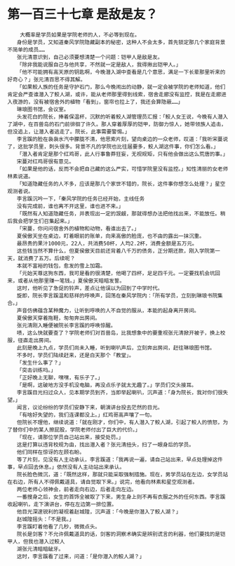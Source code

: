 # 第一百三十七章 是敌是友？
        大概率是学员如果是学院老师的人，不必等到现在。
       身份是学员，又知道秦风学院隐藏副本的秘密，这种人不会太多，首先锁定那几个家庭背景不简单的成员……
       张元清意识到，自己必须要想清楚一个问题：铠甲人是敌是友。
       「除非我能说服自己与他共享，不然就一定是敌人，我得揪出铠甲人。」
       「他不可能拥有高天原的钥匙啊，今晚潜入湖中查看是几个意思，满足一下长辈那里听来的好奇心？」张元清百思不得其解。
       「如果鲛人族的任务是守护石门，那么今晚闹出的动静，就一定会被学院的老师知道，他们肯定会严查谁潜入了鲛人湖，或许，能从老师那里得到线索，宿舍走廊没有监控，我是在走廊进入夜游的，没有被宿舍外的植物「看到」，窗帘也拉上了，我还会算隐蔽……」
       琳琅图书馆，会议室。
       头发花白的院长，捧着保温杯，沉默的听着鲛人湖管理员汇报：「鲛人女王说，今晚有人潜入了湖中，在百兽岛的石门前徘徊了许久。那人穿着厚厚的铠甲，防御力惊人，她带领族人追击，但没追上，让潜入者逃走了。院长，此事需要警惕。」
       李言蹊的脸在袅袅水汽中朦胧不清，他思索片刻，望向桌边的一众老师，叹道：「我听宋蔓说了，这批学员里，刺头很多。背景不凡的学院也比往届要多，鲛人湖这件事，你们怎么看。」
       「潜入者肯定是那个红鸡哥，此人行事鲁莽狂妄，无视规矩，只有他会做出这么荒唐的事。」
       宋蔓对红鸡哥很有意见。
       「如果是他的话，反而不会把自己藏的这么严实，可惜学院里没有监控。」知性清丽的女老师林素说道。
       「知道隐藏任务的人不多，应该是那几个家世不错的，院长，这件事你想怎么处理？」星空观测者说。
       李言蹊沉吟一下，「秦风学院的任务已经开始，主线任务
       没有完成前，谁也离不开这里，谁也进不来。」
       「既然有人知道隐藏任务，并表现出一定的觊觎，那就得想办法把他找出来，不能放任。稍后我会把学生们召集起来。」
       「宋蔓，你问问宿舍外的植物和动物，看谁出去了。」
       夏侯傲天坐在桌边，盯着眼前的账单，向来高傲的脸庞，也不由的露出一抹沉重。
       最昂贵的果汁1000元，22人，共消费50杯，人均2.2杯，消费金额是五万元。
       这些钱当然不算什么，但夏侯傲天目前还背着八千万的债务，正分期还款，刚入学院第一天，就消费了五万。后续呢？
       本就不富裕的钱包，愈发的雪上加霜。
       「元始天尊这狗东西，我可是看的很清楚，他喝了四杯，足足四千元。一定要找机会坑回来，或者从他那里赚一笔钱。」夏侯傲天暗暗发誓。
       这时，他听见了急促的铃声，差点让他误以为回到了中学时代。
       旋即，院长李言蹊温和慈祥的呼唤声，回荡在秦风学院内：「所有学员，立刻到琳琅书院集合。」
       声音仿佛蕴含某种魔力，让听到呼唤的人不自觉的服从，本能的起身离开房间。
       夏侯傲天穿着拖鞋，匆匆奔出房间。
       张元清刚入睡便被院长李言蹊的呼唤惊醒。
       啧，这么快就要查了？学院老师们对百兽岛，比我想象中的要重视张元清掀开被子，换上校服，径直走出房间。
       此刻是晚上九点，学员们尚未入睡，听到喇叭声后，立刻奔出房间，赶往琳琅图书馆。
       不多时，学员们陆续赶来，还是白天那个「教堂」。
       「发生什么事了？」
       「突击训练吗。」
       「正好晚上无聊，嘿嘿，有乐子了。」
       「是啊，这破地方没手机没电脑，再没点乐子就太无趣了。」学员们交头接耳。
       李言蹊目光扫过众人，见本期学员到齐，当即举起喇叭，沉声道：「身为院长，我对你们很失望。」
       闻言，议论纷纷的学员们安静下来，朝演讲台投去茫然的目光。
       「有啥好失望的，我们连课都没上。」红鸡哥高声嚷了一句。
       但院长不理他，继续说道：「就在刚才，你们中，有人潜入了鲛人湖，引起了鲛人的愤怒，为了替你们中的某人擦屁股，学院老师付出了巨大的代价。」
       「现在，请那位学员自己站出来，接受处罚。」
       这是打算以违背校规为由，找出潜入者？张元清扭头，扫了一眼身后的学员。
       他们同样在惊讶的左顾右盼。
       等了片刻，见没有人主动承认，李言蹊道：「我再说一遍，请自己站出来，早点处理掉这件事，早点回去休息。」依然没有人主动站出来承认。
       院长脸色微沉，道：「既然这样，那就只能采取强制措施。现在，男学员站在左边，女学员站在右边，所有人不得佩戴道具，请自觉取下来。」说完，他看向林素和星空观测者。
       两位老师心领神会，前者走向右边，后者走向左边。
       一番搜身之后，女生的首饰全被取了下来，男生身上则不再有衣服之外的任何东西。李言蹊收起喇叭，走下演讲台，停在左边第一排位置。
       他目光深邃锐利的凝视着赵城隍，沉声道：「今晚是你潜入了鲛人湖？」
       赵城隍摇头：「不是我。」
       李言蹊盯着他看了几秒，微微点头。
       院长是剑客？不允许佩戴道具的话，剑客的洞察术确实是辨别谎言的利器，他们要找的是铠甲人，但我也潜入过鲛人
       湖张元清暗暗龇牙。
       这时，李言蹊看了过来，问道：「是你潜入的鲛人湖？」
